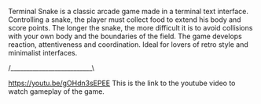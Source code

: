Terminal Snake is a classic arcade game made in a terminal text interface. Controlling a snake, the player must collect food to extend his body and score points. The longer the snake, the more difficult it is to avoid collisions with your own body and the boundaries of the field. The game develops reaction, attentiveness and coordination. Ideal for lovers of retro style and minimalist interfaces.

/__________________________\


https://youtu.be/gOHdn3sEPEE
This is the link to the youtube video to watch gameplay of the game.
